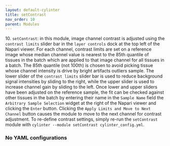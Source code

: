 ```yaml
---
layout: default-cylinter
title: setContrast
nav_order: 10
parent: Modules
---
```


10\. `setContrast`: in this module, image channel contrast is adjusted using the `contrast limits` slider bar in the `layer controls` dock at the top left of the Napari viewer. For each channel, contrast limits are set on a reference image whose median channel value is nearest to the 85th quantile of tissues in the batch which are applied to that image channel for all tissues in a batch. The 85th quantile (not 100th) is chosen to avoid picking tissue whose channel intensity is drive by bright artifacts outliers sample. The lower slider of the `contrast limits` slider bar is used to reduce background signal intensities by sliding to the right, while the upper slider is used to increase channel gain by sliding to the left. Once lower and upper sliders have been adjusted on the reference sample, the fit can be checked against other tissues in the batch by entering their name in the `Sample Name` field the `Arbitrary Sample Selection` widget at the right of the Napari viewer and clicking the `Enter` button. Clicking the `Apply Limits and Move to Next Channel` button causes the module to move to the next channel for contrast adjustment. To re-define contrast settings, simply re-run the `setContrast` module with `cylinter --module setContrast cylinter_config.yml`.

<!-- Once contrast limits have been defined they will automatically be applied to any module in which image channels are shown (e.g., `selectROIs`, `gating` and `curteThumbnails`, etc.)  -->


### No YAML configurations
